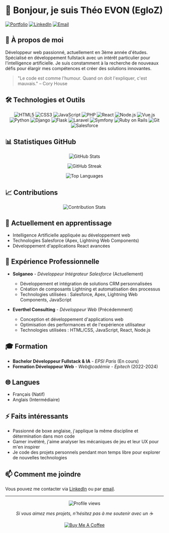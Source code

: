 # 👋 Bonjour, je suis Théo EVON (EgloZ)

[![Portfolio](https://img.shields.io/badge/Portfolio-5340ff?style=for-the-badge&logo=Google-chrome&logoColor=white)](https://votre-site.com)
[![LinkedIn](https://img.shields.io/badge/-LinkedIn-0077B5?style=for-the-badge&logo=linkedin&logoColor=white)](https://www.linkedin.com/in/th%C3%A9o-evon-825317324/)
[![Email](https://img.shields.io/badge/Email-D14836?style=for-the-badge&logo=gmail&logoColor=white)](mailto:theo.evon.2004@gmail.com)

## 🚀 À propos de moi

Développeur web passionné, actuellement en 3ème année d'études. Spécialisé en développement fullstack avec un intérêt particulier pour l'intelligence artificielle. Je suis constamment à la recherche de nouveaux défis pour élargir mes compétences et créer des solutions innovantes.

> "Le code est comme l'humour. Quand on doit l'expliquer, c'est mauvais." – Cory House

## 🛠️ Technologies et Outils

<p align="center">
  <img src="https://img.shields.io/badge/HTML5-E34F26?style=for-the-badge&logo=html5&logoColor=white" alt="HTML5" />
  <img src="https://img.shields.io/badge/CSS3-1572B6?style=for-the-badge&logo=css3&logoColor=white" alt="CSS3" />
  <img src="https://img.shields.io/badge/JavaScript-F7DF1E?style=for-the-badge&logo=javascript&logoColor=black" alt="JavaScript" />
  <img src="https://img.shields.io/badge/PHP-777BB4?style=for-the-badge&logo=php&logoColor=white" alt="PHP" />
  <img src="https://img.shields.io/badge/React-20232A?style=for-the-badge&logo=react&logoColor=61DAFB" alt="React" />
  <img src="https://img.shields.io/badge/Node.js-43853D?style=for-the-badge&logo=node.js&logoColor=white" alt="Node.js" />
  <img src="https://img.shields.io/badge/Vue.js-4FC08D?style=for-the-badge&logo=vue.js&logoColor=white" alt="Vue.js" />
  <img src="https://img.shields.io/badge/Python-3776AB?style=for-the-badge&logo=python&logoColor=white" alt="Python" />
  <img src="https://img.shields.io/badge/Django-092E20?style=for-the-badge&logo=django&logoColor=white" alt="Django" />
  <img src="https://img.shields.io/badge/Flask-000000?style=for-the-badge&logo=flask&logoColor=white" alt="Flask" />
  <img src="https://img.shields.io/badge/Laravel-FF2D20?style=for-the-badge&logo=laravel&logoColor=white" alt="Laravel" />
  <img src="https://img.shields.io/badge/Symfony-000000?style=for-the-badge&logo=symfony&logoColor=white" alt="Symfony" />
  <img src="https://img.shields.io/badge/Ruby_on_Rails-CC0000?style=for-the-badge&logo=ruby-on-rails&logoColor=white" alt="Ruby on Rails" />
  <img src="https://img.shields.io/badge/Git-F05032?style=for-the-badge&logo=git&logoColor=white" alt="Git" />
  <img src="https://img.shields.io/badge/Salesforce-00A1E0?style=for-the-badge&logo=salesforce&logoColor=white" alt="Salesforce" />
</p>

## 📊 Statistiques GitHub

<p align="center">
  <img src="https://github-readme-stats.vercel.app/api?username=EgloZ938&show_icons=true&theme=radical" alt="GitHub Stats" />
</p>
<p align="center">
  <img src="https://github-readme-streak-stats.herokuapp.com/?user=EgloZ938&theme=radical" alt="GitHub Streak" />
</p>
<p align="center">
  <img src="https://github-readme-stats.vercel.app/api/top-langs/?username=EgloZ938&layout=compact&theme=radical" alt="Top Languages" />
</p>

## 📈 Contributions

<p align="center">
  <img src="https://github-contribution-stats.vercel.app/api/?username=EgloZ938" alt="Contribution Stats" />
</p>

## 🌱 Actuellement en apprentissage

- Intelligence Artificielle appliquée au développement web
- Technologies Salesforce (Apex, Lightning Web Components)
- Développement d'applications React avancées

## 💼 Expérience Professionnelle

- **Solganeo** - _Développeur Intégrateur Salesforce_ (Actuellement)
  - Développement et intégration de solutions CRM personnalisées
  - Création de composants Lightning et automatisation des processus
  - Technologies utilisées : Salesforce, Apex, Lightning Web Components, JavaScript

- **Everthel Consulting** - _Développeur Web_ (Précédemment)
  - Conception et développement d'applications web
  - Optimisation des performances et de l'expérience utilisateur
  - Technologies utilisées : HTML/CSS, JavaScript, React, Node.js

## 🎓 Formation

- **Bachelor Développeur Fullstack & IA** - _EPSI Paris_ (En cours)
- **Formation Développeur Web** - _Web@cadémie - Epitech_ (2022-2024)

## 🌐 Langues

- Français (Natif)
- Anglais (Intermédiaire)

## ⚡ Faits intéressants

- Passionné de boxe anglaise, j'applique la même discipline et détermination dans mon code
- Gamer invétéré, j'aime analyser les mécaniques de jeu et leur UX pour m'en inspirer
- Je code des projets personnels pendant mon temps libre pour explorer de nouvelles technologies

## 📫 Comment me joindre

Vous pouvez me contacter via [LinkedIn](https://www.linkedin.com/in/th%C3%A9o-evon-825317324/) ou par [email](mailto:theo.evon.2004@gmail.com).

---

<p align="center">
  <img src="https://komarev.com/ghpvc/?username=EgloZ938&color=blueviolet" alt="Profile views" />
</p>

<p align="center">
  <i>Si vous aimez mes projets, n'hésitez pas à me soutenir avec un ☕</i>
</p>

<p align="center">
  <a href="https://www.buymeacoffee.com/egloz">
    <img src="https://img.shields.io/badge/Buy%20Me%20a%20Coffee-FFDD00?style=for-the-badge&logo=buy-me-a-coffee&logoColor=black" alt="Buy Me A Coffee" />
  </a>
</p>
